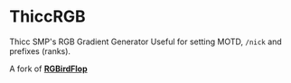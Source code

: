 # ThiccRGB
Thicc SMP's RGB Gradient Generator
Useful for setting MOTD, `/nick` and prefixes (ranks).

A fork of [**RGBirdFlop**](https://rgb.birdflop.com)
